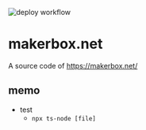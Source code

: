 ![deploy workflow](https://github.com/mactkg/makerbox.net/actions/workflows/deploy-gh-pages.yml/badge.svg)

# makerbox.net
A source code of https://makerbox.net/

## memo
- test
  - `npx ts-node [file]`
